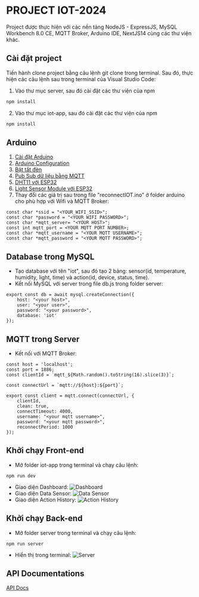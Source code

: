# PROJECT IOT-2024

Project được thực hiện với các nền tảng NodeJS - ExpressJS, MySQL Workbench 8.0 CE, MQTT Broker, Arduino IDE, NextJS14 cùng các thư viện khác.

## Cài đặt project

Tiến hành clone project bằng câu lệnh git clone trong terminal. Sau đó, thực hiện các câu lệnh sau trong terminal của Visual Studio Code:
1. Vào thư mục server, sau đó cài đặt các thư viện của npm
```bash
npm install
```
2. Vào thư mục iot-app, sau đó cài đặt các thư viện của npm
```bash
npm install
```

## Arduino
1. [Cài đặt Arduino](https://www.arduino.cc/en/software)
2. [Arduino Configuration](https://cedalo.com/blog/how-to-install-mosquitto-mqtt-broker-on-windows/)
3. [Bật tắt đèn](https://www.emqx.com/en/blog/esp8266_mqtt_led)
4. [Pub Sub dữ liệu bằng MQTT](https://randomnerdtutorials.com/esp32-mqtt-publish-subscribe-arduino-ide/)
5. [DHT11 với ESP32](https://randomnerdtutorials.com/esp32-dht11-dht22-temperature-humidity-sensor-arduino-ide/)
6. [Light Sensor Module với ESP32](https://esp32io.com/tutorials/esp32-ldr-module)
7. Thay đổi các giá trị sau trong file "reconnectIOT.ino" ở folder arduino cho phù hợp với Wifi và MQTT Broker:
```
const char *ssid = "<YOUR_WIFI_SSID>";
const char *password = "<YOUR WIFI PASSWORD>";
const char *mqtt_server= "<YOUR HOST>";
const int mqtt_port = <YOUR MQTT PORT NUMBER>;
const char *mqtt_username = "<YOUR MQTT USERNAME>";
const char *mqtt_password = "<YOUR MQTT PASSWORD>";
```

## Database trong MySQL
- Tạo database với tên "iot", sau đó tạo 2 bảng: sensor(id, temperature, humidity, light, time) và action(id, device, status, time).
- Kết nối MySQL với server trong file db.js trong folder server:
```
export const db = await mysql.createConnection({
    host: "<your host>",
    user: "<your user>",
    password: "<your password>",
    database: 'iot'
});     
```

## MQTT trong Server
- Kết nối với MQTT Broker:
```
const host = 'localhost';
const port = 1886;
const clientId = `mqtt_${Math.random().toString(16).slice(3)}`;

const connectUrl = `mqtt://${host}:${port}`;

export const client = mqtt.connect(connectUrl, {
    clientId,
    clean: true,
    connectTimeout: 4000,
    username: "<your mqtt username>",
    password: "<your mqtt password>",
    reconnectPeriod: 1000
});
```

## Khởi chạy Front-end
- Mở folder iot-app trong terminal và chạy câu lệnh: 
```
npm run dev
```
- Giao diện Dashboard:
![Dashboard](https://scontent.fhan5-9.fna.fbcdn.net/v/t1.15752-9/433589022_2375425969308550_7543537801723997195_n.png?_nc_cat=110&ccb=1-7&_nc_sid=5f2048&_nc_ohc=Z2rYHTLfXpYAX91CeWf&_nc_ht=scontent.fhan5-9.fna&oh=03_AdQSdsgK0hFui3UMGSqefEHTvOKEdRTiAjxYvrLiIHOkXg&oe=662C66D5)
- Giao diện Data Sensor:
![Data Sensor](https://scontent.fhan5-6.fna.fbcdn.net/v/t1.15752-9/433454559_392692973623672_6980974951250184786_n.png?_nc_cat=107&ccb=1-7&_nc_sid=5f2048&_nc_ohc=6WzAOgu5wiUAX-up7X1&_nc_ht=scontent.fhan5-6.fna&oh=03_AdSaWauNhHOLF5AwGGt9SV7ApJhlfoOffmwzx9KM3lnK3Q&oe=662C4684)
- Giao diện Action History:
![Action History](https://scontent.fhan5-2.fna.fbcdn.net/v/t1.15752-9/433622561_1143770213299948_8275038978554833592_n.png?_nc_cat=102&ccb=1-7&_nc_sid=5f2048&_nc_ohc=XTZXrRrv6jEAX8a9lmJ&_nc_ht=scontent.fhan5-2.fna&oh=03_AdSPbscKYsRWr9IhEXgbIiMy9oBkTvIXfLLoz9-gPyo7sQ&oe=662C6F14)

## Khởi chạy Back-end
- Mở folder server trong terminal và chạy câu lệnh:
```
npm run server
```
- Hiển thị trong terminal:
![Server](https://scontent.fhan5-10.fna.fbcdn.net/v/t1.15752-9/433830415_938879457565667_6407393871437822140_n.png?_nc_cat=101&ccb=1-7&_nc_sid=5f2048&_nc_ohc=MOHXe9MxUy0AX91gRLu&_nc_ht=scontent.fhan5-10.fna&oh=03_AdQyqvG0j_A0SuzCabiLIWPmKa88_IreWCGhkq4F6Yr_FQ&oe=662C55B0)

## API Documentations
[API Docs](https://documenter.getpostman.com/view/29359206/2sA2xpRogP)